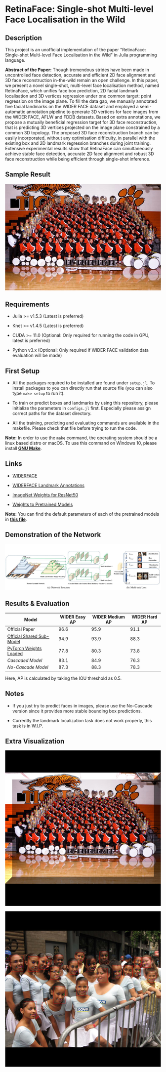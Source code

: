 # RetinaFace: Single-shot Multi-level Face Localisation in the Wild

## Description

This project is an unofficial implementation of the paper "RetinaFace: Single-shot Multi-level Face Localisation in the Wild" in Julia programming language. 

**Abstract of the Paper:** Though tremendous strides have been made in uncontrolled face detection, accurate and efficient 2D face alignment and 3D face reconstruction in-the-wild remain an open challenge. In this paper, we present a novel single-shot, multi-level face localisation method, named RetinaFace, which unifies face box prediction, 2D facial landmark localisation and 3D vertices regression under one common target: point regression on the image plane. To fill the data gap, we manually annotated five facial landmarks on the WIDER FACE dataset and employed a semi-automatic annotation pipeline to generate 3D vertices for face images from the WIDER FACE, AFLW and FDDB datasets. Based on extra annotations, we propose a mutually beneficial regression target for 3D face reconstruction, that is predicting 3D vertices projected on the image plane constrained by a common 3D topology. The proposed 3D face reconstruction branch can be easily incorporated, without any optimisation difficulty, in parallel with the existing box and 2D landmark regression branches during joint training. Extensive experimental results show that RetinaFace can simultaneously achieve stable face detection, accurate 2D face alignment and robust 3D face reconstruction while being efficient through single-shot inference.

## Sample Result

![Sample Image Detection Result 1](./data/results/evaluated.jpg)

## Requirements

* Julia >= v1.5.3 (Latest is preferred)

* Knet >= v1.4.5 (Latest is preferred)

* CUDA >= 11.0 (Optional: Only required for running the code in GPU, latest is preferred)

* Python v3.x (Optional: Only required if WIDER FACE validation data evaluation will be made)

## First Setup

* All the packages required to be installed are found under `setup.jl`. To install packages to you can directly run that source file (you can also type `make setup` to run it).

* To train or predict boxes and landmarks by using this repository, please initialize the parameters in `configs.jl` first. Especially please assign correct paths for the dataset directory.

* All the training, predicting and evaluating commands are available in the makefile. Please check that file before trying to run the code.

**Note:** In order to use the `make` command, the operating system should be a linux based distro or macOS. To use this command on Windows 10, please install [**GNU Make**](https://www.gnu.org/software/make/).

## Links

* [WIDERFACE](http://shuoyang1213.me/WIDERFACE/)

* [WIDERFACE Landmark Annotations](https://www.dropbox.com/s/7j70r3eeepe4r2g/retinaface_gt_v1.1.zip?dl=0)

* [ImageNet Weights for ResNet50](https://www.vlfeat.org/matconvnet/models/imagenet-resnet-50-dag.mat)

* [Weights to Pretrained Models](https://drive.google.com/drive/folders/1GTyTgfmAG2BXvbDDy5n9Jv2ajv1IvWaw?usp=sharing)

**Note:** You can find the default parameters of each of the pretrained models in [**this file**](./weights/info.txt).

## Demonstration of the Network

![Network Graph](./data/readme/network.JPG)


## Results & Evaluation

Model | WIDER Easy AP | WIDER Medium AP | WIDER Hard AP |
--- | --- | --- | --- |
Official Paper | 96.6 | 95.9 | 91.1 |
[Official Shared Sub-Model](https://github.com/deepinsight/insightface/tree/master/detection/RetinaFace) | 94.9 | 93.9 | 88.3 |
[PyTorch Weights Loaded](https://github.com/biubug6/Pytorch_Retinaface) | 77.8 | 80.3 | 73.8 | 
*Cascaded Model* | 83.1 | 84.9 | 76.3 |
*No-Cascade Model* | 87.3 | 88.3 | 78.3 |

Here, AP is calculated by taking the IOU threshold as 0.5.

## Notes

* If you just try to predict faces in images, please use the No-Cascade version since it provides more stable bounding box predictions. 

* Currently the landmark localization task does not work properly, this task is in W.I.P.

## Extra Visualization

![Image2](./data/results/evaluated2.png)

![Image3](./data/results/evaluated3.png)


